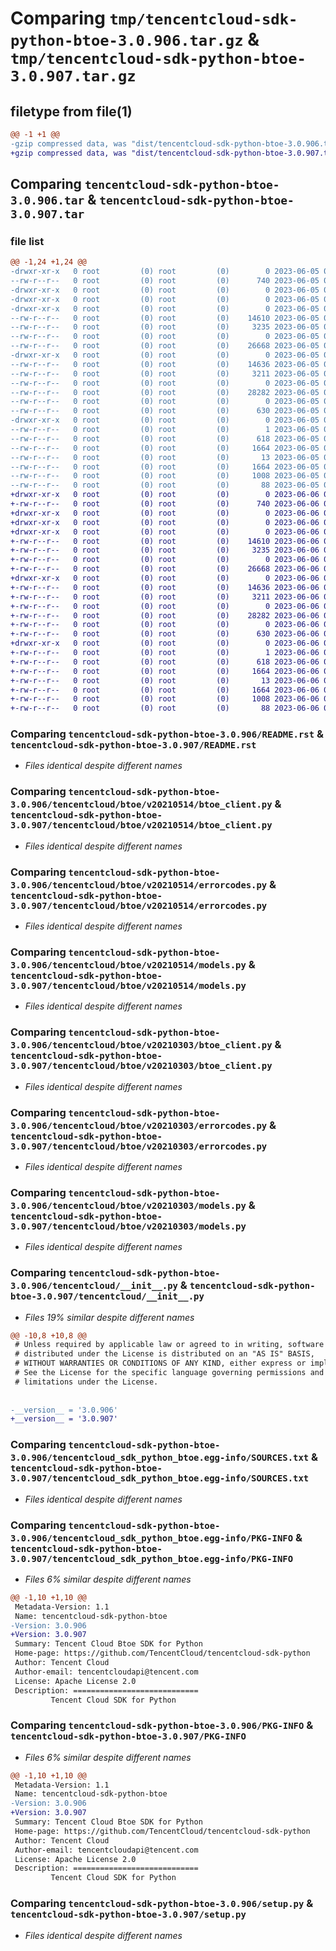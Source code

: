 # Comparing `tmp/tencentcloud-sdk-python-btoe-3.0.906.tar.gz` & `tmp/tencentcloud-sdk-python-btoe-3.0.907.tar.gz`

## filetype from file(1)

```diff
@@ -1 +1 @@
-gzip compressed data, was "dist/tencentcloud-sdk-python-btoe-3.0.906.tar", last modified: Mon Jun  5 00:28:22 2023, max compression
+gzip compressed data, was "dist/tencentcloud-sdk-python-btoe-3.0.907.tar", last modified: Tue Jun  6 02:20:15 2023, max compression
```

## Comparing `tencentcloud-sdk-python-btoe-3.0.906.tar` & `tencentcloud-sdk-python-btoe-3.0.907.tar`

### file list

```diff
@@ -1,24 +1,24 @@
-drwxr-xr-x   0 root         (0) root         (0)        0 2023-06-05 00:28:22.000000 tencentcloud-sdk-python-btoe-3.0.906/
--rw-r--r--   0 root         (0) root         (0)      740 2023-06-05 00:28:22.000000 tencentcloud-sdk-python-btoe-3.0.906/README.rst
-drwxr-xr-x   0 root         (0) root         (0)        0 2023-06-05 00:28:22.000000 tencentcloud-sdk-python-btoe-3.0.906/tencentcloud/
-drwxr-xr-x   0 root         (0) root         (0)        0 2023-06-05 00:28:22.000000 tencentcloud-sdk-python-btoe-3.0.906/tencentcloud/btoe/
-drwxr-xr-x   0 root         (0) root         (0)        0 2023-06-05 00:28:22.000000 tencentcloud-sdk-python-btoe-3.0.906/tencentcloud/btoe/v20210514/
--rw-r--r--   0 root         (0) root         (0)    14610 2023-06-05 00:28:22.000000 tencentcloud-sdk-python-btoe-3.0.906/tencentcloud/btoe/v20210514/btoe_client.py
--rw-r--r--   0 root         (0) root         (0)     3235 2023-06-05 00:28:22.000000 tencentcloud-sdk-python-btoe-3.0.906/tencentcloud/btoe/v20210514/errorcodes.py
--rw-r--r--   0 root         (0) root         (0)        0 2023-06-05 00:28:22.000000 tencentcloud-sdk-python-btoe-3.0.906/tencentcloud/btoe/v20210514/__init__.py
--rw-r--r--   0 root         (0) root         (0)    26668 2023-06-05 00:28:22.000000 tencentcloud-sdk-python-btoe-3.0.906/tencentcloud/btoe/v20210514/models.py
-drwxr-xr-x   0 root         (0) root         (0)        0 2023-06-05 00:28:22.000000 tencentcloud-sdk-python-btoe-3.0.906/tencentcloud/btoe/v20210303/
--rw-r--r--   0 root         (0) root         (0)    14636 2023-06-05 00:28:22.000000 tencentcloud-sdk-python-btoe-3.0.906/tencentcloud/btoe/v20210303/btoe_client.py
--rw-r--r--   0 root         (0) root         (0)     3211 2023-06-05 00:28:22.000000 tencentcloud-sdk-python-btoe-3.0.906/tencentcloud/btoe/v20210303/errorcodes.py
--rw-r--r--   0 root         (0) root         (0)        0 2023-06-05 00:28:22.000000 tencentcloud-sdk-python-btoe-3.0.906/tencentcloud/btoe/v20210303/__init__.py
--rw-r--r--   0 root         (0) root         (0)    28282 2023-06-05 00:28:22.000000 tencentcloud-sdk-python-btoe-3.0.906/tencentcloud/btoe/v20210303/models.py
--rw-r--r--   0 root         (0) root         (0)        0 2023-06-05 00:28:22.000000 tencentcloud-sdk-python-btoe-3.0.906/tencentcloud/btoe/__init__.py
--rw-r--r--   0 root         (0) root         (0)      630 2023-06-05 00:28:22.000000 tencentcloud-sdk-python-btoe-3.0.906/tencentcloud/__init__.py
-drwxr-xr-x   0 root         (0) root         (0)        0 2023-06-05 00:28:22.000000 tencentcloud-sdk-python-btoe-3.0.906/tencentcloud_sdk_python_btoe.egg-info/
--rw-r--r--   0 root         (0) root         (0)        1 2023-06-05 00:28:22.000000 tencentcloud-sdk-python-btoe-3.0.906/tencentcloud_sdk_python_btoe.egg-info/dependency_links.txt
--rw-r--r--   0 root         (0) root         (0)      618 2023-06-05 00:28:22.000000 tencentcloud-sdk-python-btoe-3.0.906/tencentcloud_sdk_python_btoe.egg-info/SOURCES.txt
--rw-r--r--   0 root         (0) root         (0)     1664 2023-06-05 00:28:22.000000 tencentcloud-sdk-python-btoe-3.0.906/tencentcloud_sdk_python_btoe.egg-info/PKG-INFO
--rw-r--r--   0 root         (0) root         (0)       13 2023-06-05 00:28:22.000000 tencentcloud-sdk-python-btoe-3.0.906/tencentcloud_sdk_python_btoe.egg-info/top_level.txt
--rw-r--r--   0 root         (0) root         (0)     1664 2023-06-05 00:28:22.000000 tencentcloud-sdk-python-btoe-3.0.906/PKG-INFO
--rw-r--r--   0 root         (0) root         (0)     1008 2023-06-05 00:28:22.000000 tencentcloud-sdk-python-btoe-3.0.906/setup.py
--rw-r--r--   0 root         (0) root         (0)       88 2023-06-05 00:28:22.000000 tencentcloud-sdk-python-btoe-3.0.906/setup.cfg
+drwxr-xr-x   0 root         (0) root         (0)        0 2023-06-06 02:20:15.000000 tencentcloud-sdk-python-btoe-3.0.907/
+-rw-r--r--   0 root         (0) root         (0)      740 2023-06-06 02:20:15.000000 tencentcloud-sdk-python-btoe-3.0.907/README.rst
+drwxr-xr-x   0 root         (0) root         (0)        0 2023-06-06 02:20:15.000000 tencentcloud-sdk-python-btoe-3.0.907/tencentcloud/
+drwxr-xr-x   0 root         (0) root         (0)        0 2023-06-06 02:20:15.000000 tencentcloud-sdk-python-btoe-3.0.907/tencentcloud/btoe/
+drwxr-xr-x   0 root         (0) root         (0)        0 2023-06-06 02:20:15.000000 tencentcloud-sdk-python-btoe-3.0.907/tencentcloud/btoe/v20210514/
+-rw-r--r--   0 root         (0) root         (0)    14610 2023-06-06 02:20:15.000000 tencentcloud-sdk-python-btoe-3.0.907/tencentcloud/btoe/v20210514/btoe_client.py
+-rw-r--r--   0 root         (0) root         (0)     3235 2023-06-06 02:20:15.000000 tencentcloud-sdk-python-btoe-3.0.907/tencentcloud/btoe/v20210514/errorcodes.py
+-rw-r--r--   0 root         (0) root         (0)        0 2023-06-06 02:20:15.000000 tencentcloud-sdk-python-btoe-3.0.907/tencentcloud/btoe/v20210514/__init__.py
+-rw-r--r--   0 root         (0) root         (0)    26668 2023-06-06 02:20:15.000000 tencentcloud-sdk-python-btoe-3.0.907/tencentcloud/btoe/v20210514/models.py
+drwxr-xr-x   0 root         (0) root         (0)        0 2023-06-06 02:20:15.000000 tencentcloud-sdk-python-btoe-3.0.907/tencentcloud/btoe/v20210303/
+-rw-r--r--   0 root         (0) root         (0)    14636 2023-06-06 02:20:15.000000 tencentcloud-sdk-python-btoe-3.0.907/tencentcloud/btoe/v20210303/btoe_client.py
+-rw-r--r--   0 root         (0) root         (0)     3211 2023-06-06 02:20:15.000000 tencentcloud-sdk-python-btoe-3.0.907/tencentcloud/btoe/v20210303/errorcodes.py
+-rw-r--r--   0 root         (0) root         (0)        0 2023-06-06 02:20:15.000000 tencentcloud-sdk-python-btoe-3.0.907/tencentcloud/btoe/v20210303/__init__.py
+-rw-r--r--   0 root         (0) root         (0)    28282 2023-06-06 02:20:15.000000 tencentcloud-sdk-python-btoe-3.0.907/tencentcloud/btoe/v20210303/models.py
+-rw-r--r--   0 root         (0) root         (0)        0 2023-06-06 02:20:15.000000 tencentcloud-sdk-python-btoe-3.0.907/tencentcloud/btoe/__init__.py
+-rw-r--r--   0 root         (0) root         (0)      630 2023-06-06 02:20:15.000000 tencentcloud-sdk-python-btoe-3.0.907/tencentcloud/__init__.py
+drwxr-xr-x   0 root         (0) root         (0)        0 2023-06-06 02:20:15.000000 tencentcloud-sdk-python-btoe-3.0.907/tencentcloud_sdk_python_btoe.egg-info/
+-rw-r--r--   0 root         (0) root         (0)        1 2023-06-06 02:20:15.000000 tencentcloud-sdk-python-btoe-3.0.907/tencentcloud_sdk_python_btoe.egg-info/dependency_links.txt
+-rw-r--r--   0 root         (0) root         (0)      618 2023-06-06 02:20:15.000000 tencentcloud-sdk-python-btoe-3.0.907/tencentcloud_sdk_python_btoe.egg-info/SOURCES.txt
+-rw-r--r--   0 root         (0) root         (0)     1664 2023-06-06 02:20:15.000000 tencentcloud-sdk-python-btoe-3.0.907/tencentcloud_sdk_python_btoe.egg-info/PKG-INFO
+-rw-r--r--   0 root         (0) root         (0)       13 2023-06-06 02:20:15.000000 tencentcloud-sdk-python-btoe-3.0.907/tencentcloud_sdk_python_btoe.egg-info/top_level.txt
+-rw-r--r--   0 root         (0) root         (0)     1664 2023-06-06 02:20:15.000000 tencentcloud-sdk-python-btoe-3.0.907/PKG-INFO
+-rw-r--r--   0 root         (0) root         (0)     1008 2023-06-06 02:20:15.000000 tencentcloud-sdk-python-btoe-3.0.907/setup.py
+-rw-r--r--   0 root         (0) root         (0)       88 2023-06-06 02:20:15.000000 tencentcloud-sdk-python-btoe-3.0.907/setup.cfg
```

### Comparing `tencentcloud-sdk-python-btoe-3.0.906/README.rst` & `tencentcloud-sdk-python-btoe-3.0.907/README.rst`

 * *Files identical despite different names*

### Comparing `tencentcloud-sdk-python-btoe-3.0.906/tencentcloud/btoe/v20210514/btoe_client.py` & `tencentcloud-sdk-python-btoe-3.0.907/tencentcloud/btoe/v20210514/btoe_client.py`

 * *Files identical despite different names*

### Comparing `tencentcloud-sdk-python-btoe-3.0.906/tencentcloud/btoe/v20210514/errorcodes.py` & `tencentcloud-sdk-python-btoe-3.0.907/tencentcloud/btoe/v20210514/errorcodes.py`

 * *Files identical despite different names*

### Comparing `tencentcloud-sdk-python-btoe-3.0.906/tencentcloud/btoe/v20210514/models.py` & `tencentcloud-sdk-python-btoe-3.0.907/tencentcloud/btoe/v20210514/models.py`

 * *Files identical despite different names*

### Comparing `tencentcloud-sdk-python-btoe-3.0.906/tencentcloud/btoe/v20210303/btoe_client.py` & `tencentcloud-sdk-python-btoe-3.0.907/tencentcloud/btoe/v20210303/btoe_client.py`

 * *Files identical despite different names*

### Comparing `tencentcloud-sdk-python-btoe-3.0.906/tencentcloud/btoe/v20210303/errorcodes.py` & `tencentcloud-sdk-python-btoe-3.0.907/tencentcloud/btoe/v20210303/errorcodes.py`

 * *Files identical despite different names*

### Comparing `tencentcloud-sdk-python-btoe-3.0.906/tencentcloud/btoe/v20210303/models.py` & `tencentcloud-sdk-python-btoe-3.0.907/tencentcloud/btoe/v20210303/models.py`

 * *Files identical despite different names*

### Comparing `tencentcloud-sdk-python-btoe-3.0.906/tencentcloud/__init__.py` & `tencentcloud-sdk-python-btoe-3.0.907/tencentcloud/__init__.py`

 * *Files 19% similar despite different names*

```diff
@@ -10,8 +10,8 @@
 # Unless required by applicable law or agreed to in writing, software
 # distributed under the License is distributed on an "AS IS" BASIS,
 # WITHOUT WARRANTIES OR CONDITIONS OF ANY KIND, either express or implied.
 # See the License for the specific language governing permissions and
 # limitations under the License.
 
 
-__version__ = '3.0.906'
+__version__ = '3.0.907'
```

### Comparing `tencentcloud-sdk-python-btoe-3.0.906/tencentcloud_sdk_python_btoe.egg-info/SOURCES.txt` & `tencentcloud-sdk-python-btoe-3.0.907/tencentcloud_sdk_python_btoe.egg-info/SOURCES.txt`

 * *Files identical despite different names*

### Comparing `tencentcloud-sdk-python-btoe-3.0.906/tencentcloud_sdk_python_btoe.egg-info/PKG-INFO` & `tencentcloud-sdk-python-btoe-3.0.907/tencentcloud_sdk_python_btoe.egg-info/PKG-INFO`

 * *Files 6% similar despite different names*

```diff
@@ -1,10 +1,10 @@
 Metadata-Version: 1.1
 Name: tencentcloud-sdk-python-btoe
-Version: 3.0.906
+Version: 3.0.907
 Summary: Tencent Cloud Btoe SDK for Python
 Home-page: https://github.com/TencentCloud/tencentcloud-sdk-python
 Author: Tencent Cloud
 Author-email: tencentcloudapi@tencent.com
 License: Apache License 2.0
 Description: ============================
         Tencent Cloud SDK for Python
```

### Comparing `tencentcloud-sdk-python-btoe-3.0.906/PKG-INFO` & `tencentcloud-sdk-python-btoe-3.0.907/PKG-INFO`

 * *Files 6% similar despite different names*

```diff
@@ -1,10 +1,10 @@
 Metadata-Version: 1.1
 Name: tencentcloud-sdk-python-btoe
-Version: 3.0.906
+Version: 3.0.907
 Summary: Tencent Cloud Btoe SDK for Python
 Home-page: https://github.com/TencentCloud/tencentcloud-sdk-python
 Author: Tencent Cloud
 Author-email: tencentcloudapi@tencent.com
 License: Apache License 2.0
 Description: ============================
         Tencent Cloud SDK for Python
```

### Comparing `tencentcloud-sdk-python-btoe-3.0.906/setup.py` & `tencentcloud-sdk-python-btoe-3.0.907/setup.py`

 * *Files identical despite different names*

